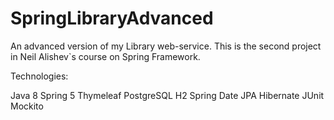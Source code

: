 # SpringLibraryAdvanced
An advanced version of my Library web-service. 
This is the second project in Neil Alishev`s course on Spring Framework. 

Technologies:

Java 8
Spring 5
Thymeleaf
PostgreSQL
H2
Spring Date JPA
Hibernate
JUnit
Mockito
